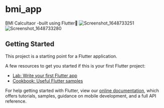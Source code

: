 # bmi_app

BMI Calcultaor -built using Flutter💙
![Screenshot_1648733251](https://user-images.githubusercontent.com/70325196/161066456-c303ef0b-527f-49f3-bef2-a76e03517d8b.png)
![Screenshot_1648733280](https://user-images.githubusercontent.com/70325196/161066514-1bb93024-51a7-414e-a267-612d0ba4fe16.png)


## Getting Started

This project is a starting point for a Flutter application.

A few resources to get you started if this is your first Flutter project:

- [Lab: Write your first Flutter app](https://flutter.dev/docs/get-started/codelab)
- [Cookbook: Useful Flutter samples](https://flutter.dev/docs/cookbook)

For help getting started with Flutter, view our
[online documentation](https://flutter.dev/docs), which offers tutorials,
samples, guidance on mobile development, and a full API reference.
